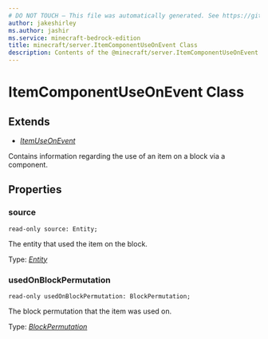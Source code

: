 ```yaml
---
# DO NOT TOUCH — This file was automatically generated. See https://github.com/mojang/minecraftapidocsgenerator to modify descriptions, examples, etc.
author: jakeshirley
ms.author: jashir
ms.service: minecraft-bedrock-edition
title: minecraft/server.ItemComponentUseOnEvent Class
description: Contents of the @minecraft/server.ItemComponentUseOnEvent class.
---
```

# ItemComponentUseOnEvent Class

## Extends
- [*ItemUseOnEvent*](ItemUseOnEvent.md)

Contains information regarding the use of an item on a block via a component.

## Properties

### **source**
`read-only source: Entity;`

The entity that used the item on the block.

Type: [*Entity*](Entity.md)

### **usedOnBlockPermutation**
`read-only usedOnBlockPermutation: BlockPermutation;`

The block permutation that the item was used on.

Type: [*BlockPermutation*](BlockPermutation.md)
